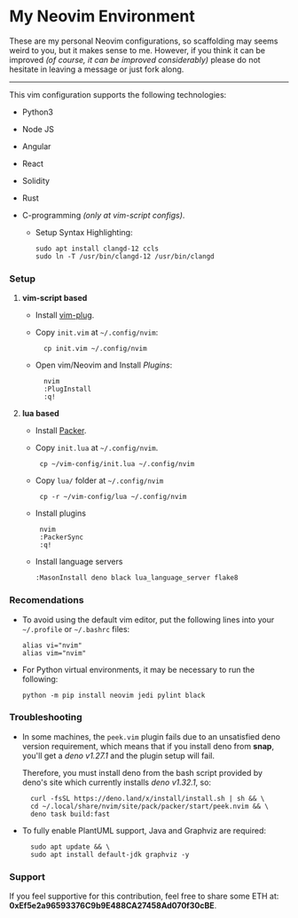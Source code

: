 # My Neovim Environment

These are my personal Neovim configurations, so scaffolding may seems
weird to you, but it makes sense to me. However, if you think it can be
improved _(of course, it can be improved considerably)_ please do not
hesitate in leaving a message or just fork along.

---

This vim configuration supports the following technologies:

-   Python3
-   Node JS
-   Angular
-   React
-   Solidity
-   Rust
-   C-programming _(only at vim-script configs)_.

    -   Setup Syntax Highlighting:

            sudo apt install clangd-12 ccls
            sudo ln -T /usr/bin/clangd-12 /usr/bin/clangd

### Setup

1.  **vim-script based**

    -   Install [vim-plug](https://github.com/junegunn/vim-plug).

    -   Copy `init.vim` at `~/.config/nvim`:

              cp init.vim ~/.config/nvim

    -   Open vim/Neovim and Install _Plugins_:

              nvim
              :PlugInstall
              :q!

1.  **lua based**

    -   Install [Packer](https://github.com/wbthomason/packer.nvim#quickstart).
    -   Copy `init.lua` at `~/.config/nvim`.

             cp ~/vim-config/init.lua ~/.config/nvim

    -   Copy `lua/` folder at `~/.config/nvim`

             cp -r ~/vim-config/lua ~/.config/nvim

    -   Install plugins

             nvim
             :PackerSync
             :q!

    -   Install language servers

            :MasonInstall deno black lua_language_server flake8

### Recomendations

-   To avoid using the default vim editor, put the following lines into your
    `~/.profile` or `~/.bashrc` files:

        alias vi="nvim"
        alias vim="nvim"

-   For Python virtual environments, it may be necessary to run the following:

        python -m pip install neovim jedi pylint black

### Troubleshooting

-   In some machines, the `peek.vim` plugin fails due to an unsatisfied
    deno version requirement, which means that if you install deno from
    **snap**, you'll get a _deno v1.27.1_ and the plugin setup will fail.

    Therefore, you must install deno from the bash script provided by deno's site
    which currently installs _deno v1.32.1_, so:

          curl -fsSL https://deno.land/x/install/install.sh | sh && \
          cd ~/.local/share/nvim/site/pack/packer/start/peek.nvim && \
          deno task build:fast

-   To fully enable PlantUML support, Java and Graphviz are required:

          sudo apt update && \
          sudo apt install default-jdk graphviz -y

### Support

If you feel supportive for this contribution, feel free to share some ETH at: **0xEf5e2a96593376C9b9E488CA27458Ad070f30cBE**.
